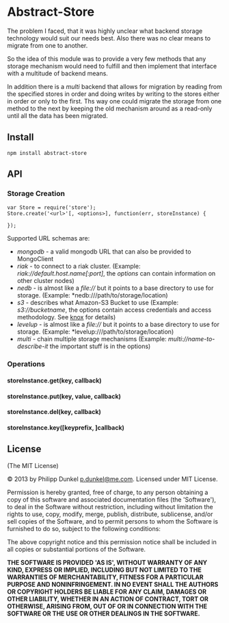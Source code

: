 # Abstract-Store

The problem I faced, that it was highly unclear what backend storage technology would suit our needs best. Also there was no clear means to migrate from one to another.

So the idea of this module was to provide a very few methods that any storage mechanism would need to fulfill and then implement that interface with a multitude of backend means.

In addition there is a *multi* backend that allows for migration by reading from the specified stores in order and doing writes by writing to the stores either in order or only to the first. Ths way one could migrate the storage from one method to the next by keeping the old mechanism around as a read-only until all the data has been migrated.

## Install

    npm install abstract-store

## API

### Storage Creation

    var Store = require('store');
    Store.create('<url>'[, <options>], function(err, storeInstance) {

    });

Supported URL schemas are:

 * *mongodb* - a valid mongodb URL that can also be provided to MongoClient
 * *riak* - to connect to a riak cluster. (Example: *riak://default.host.name[:port]*, the *options* can contain information on other cluster nodes)
 * *nedb* - is almost like a *file://* but it points to a base directory to use for storage. (Example: *nedb:///path/to/storage/location)
 * *s3* - describes what Amazon-S3 Bucket to use (Example: *s3://bucketname*, the options contain access credentials and access methodology. See [knox](http://npmjs.org/package/knox) for details)
 * *levelup* - is almost like a *file://* but it points to a base directory to use for storage. (Example: *levelup:///path/to/storage/location)
 * *multi* - chain multiple storage mechanisms (Example: *multi://name-to-describe-it* the important stuff is in the options)

### Operations

#### storeInstance.get(key, callback)
#### storeInstance.put(key, value, callback)
#### storeInstance.del(key, callback)
#### storeInstance.key([keyprefix, ]callback)

## License

(The MIT License)

© 2013 by Philipp Dunkel <p.dunkel@me.com>. Licensed under MIT License.

Permission is hereby granted, free of charge, to any person obtaining
a copy of this software and associated documentation files (the
'Software'), to deal in the Software without restriction, including
without limitation the rights to use, copy, modify, merge, publish,
distribute, sublicense, and/or sell copies of the Software, and to
permit persons to whom the Software is furnished to do so, subject to
the following conditions:

The above copyright notice and this permission notice shall be
included in all copies or substantial portions of the Software.

**THE SOFTWARE IS PROVIDED 'AS IS', WITHOUT WARRANTY OF ANY KIND,
EXPRESS OR IMPLIED, INCLUDING BUT NOT LIMITED TO THE WARRANTIES OF
MERCHANTABILITY, FITNESS FOR A PARTICULAR PURPOSE AND NONINFRINGEMENT.
IN NO EVENT SHALL THE AUTHORS OR COPYRIGHT HOLDERS BE LIABLE FOR ANY
CLAIM, DAMAGES OR OTHER LIABILITY, WHETHER IN AN ACTION OF CONTRACT,
TORT OR OTHERWISE, ARISING FROM, OUT OF OR IN CONNECTION WITH THE
SOFTWARE OR THE USE OR OTHER DEALINGS IN THE SOFTWARE.**
